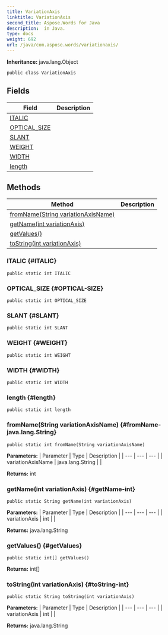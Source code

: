 ```yaml
---
title: VariationAxis
linktitle: VariationAxis
second_title: Aspose.Words for Java
description:  in Java.
type: docs
weight: 692
url: /java/com.aspose.words/variationaxis/
---
```


**Inheritance:**
java.lang.Object
```
public class VariationAxis
```
## Fields

| Field | Description |
| --- | --- |
| [ITALIC](#ITALIC) |  |
| [OPTICAL_SIZE](#OPTICAL-SIZE) |  |
| [SLANT](#SLANT) |  |
| [WEIGHT](#WEIGHT) |  |
| [WIDTH](#WIDTH) |  |
| [length](#length) |  |
## Methods

| Method | Description |
| --- | --- |
| [fromName(String variationAxisName)](#fromName-java.lang.String) |  |
| [getName(int variationAxis)](#getName-int) |  |
| [getValues()](#getValues) |  |
| [toString(int variationAxis)](#toString-int) |  |
### ITALIC {#ITALIC}
```
public static int ITALIC
```


### OPTICAL_SIZE {#OPTICAL-SIZE}
```
public static int OPTICAL_SIZE
```


### SLANT {#SLANT}
```
public static int SLANT
```


### WEIGHT {#WEIGHT}
```
public static int WEIGHT
```


### WIDTH {#WIDTH}
```
public static int WIDTH
```


### length {#length}
```
public static int length
```


### fromName(String variationAxisName) {#fromName-java.lang.String}
```
public static int fromName(String variationAxisName)
```




**Parameters:**
| Parameter | Type | Description |
| --- | --- | --- |
| variationAxisName | java.lang.String |  |

**Returns:**
int
### getName(int variationAxis) {#getName-int}
```
public static String getName(int variationAxis)
```




**Parameters:**
| Parameter | Type | Description |
| --- | --- | --- |
| variationAxis | int |  |

**Returns:**
java.lang.String
### getValues() {#getValues}
```
public static int[] getValues()
```




**Returns:**
int[]
### toString(int variationAxis) {#toString-int}
```
public static String toString(int variationAxis)
```




**Parameters:**
| Parameter | Type | Description |
| --- | --- | --- |
| variationAxis | int |  |

**Returns:**
java.lang.String
